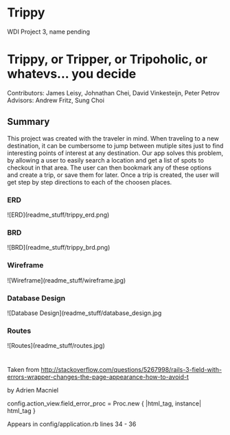 # Trippy

WDI Project 3, name pending

<h1>Trippy, or Tripper, or Tripoholic, or whatevs... you decide</h1>

Contributors: James Leisy, Johnathan Chei, David Vinkesteijn, Peter Petrov
Advisors: Andrew Fritz, Sung Choi

<h2>Summary</h2>
This project was created with the traveler in mind. When traveling to a new destination, it can be cumbersome to jump between mutiple sites just to find interesting points of interest at any destination. Our app solves this problem, by allowing a user to easily search a location and get a list of spots to checkout in that area. The user can then bookmark any of these options and create a trip, or save them for later. Once a trip is created, the user will get step by step directions to each of the choosen places.  


<h3>ERD</h3>
![ERD](readme_stuff/trippy_erd.png)
<h3>BRD</h3>
![BRD](readme_stuff/trippy_brd.png)
<h3>Wireframe</h3>
![Wireframe](readme_stuff/wireframe.jpg)
<h3>Database Design</h3>
![Database Design](readme_stuff/database_design.jpg
<h3>Routes</h3>
![Routes](readme_stuff/routes.jpg)


# 
Taken from http://stackoverflow.com/questions/5267998/rails-3-field-with-errors-wrapper-changes-the-page-appearance-how-to-avoid-t

by Adrien Macniel

config.action_view.field_error_proc = Proc.new { |html_tag, instance| 
html_tag
}

Appears in config/application.rb lines 34 - 36
